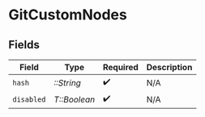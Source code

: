 # GitCustomNodes


## Fields

| Field              | Type               | Required           | Description        |
| ------------------ | ------------------ | ------------------ | ------------------ |
| `hash`             | *::String*         | :heavy_check_mark: | N/A                |
| `disabled`         | *T::Boolean*       | :heavy_check_mark: | N/A                |